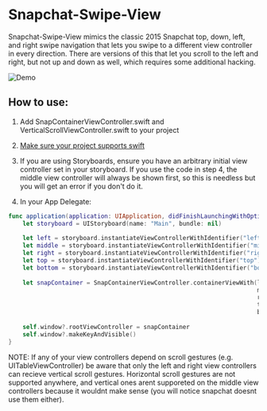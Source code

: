 # Snapchat-Swipe-View

Snapchat-Swipe-View mimics the classic 2015 Snapchat top, down, left, and right swipe navigation that lets you swipe to a different view controller in every direction. There are versions of this that let you scroll to the left and right, but not up and down as well, which requires some additional hacking.

![Demo](https://cloud.githubusercontent.com/assets/7165897/9416939/73c08a56-4816-11e5-9441-9b3a5656cce8.gif)

## How to use:
1. Add SnapContainerViewController.swift and VerticalScrollViewController.swift to your project

2. [Make sure your project supports swift](https://developer.apple.com/library/ios/documentation/Swift/Conceptual/BuildingCocoaApps/MixandMatch.html)

3.  If you are using Storyboards, ensure you have an arbitrary initial view controller set in your storyboard. If you use the code in step 4, the middle view controller will always be shown first, so this is needless but you will get an error if you don't do it. 

4. In your App Delegate:
```swift
func application(application: UIApplication, didFinishLaunchingWithOptions launchOptions: [NSObject : AnyObject]?) -> Bool {
    let storyboard = UIStoryboard(name: "Main", bundle: nil)
    
    let left = storyboard.instantiateViewControllerWithIdentifier("left")
    let middle = storyboard.instantiateViewControllerWithIdentifier("middle")
    let right = storyboard.instantiateViewControllerWithIdentifier("right")
    let top = storyboard.instantiateViewControllerWithIdentifier("top")
    let bottom = storyboard.instantiateViewControllerWithIdentifier("bottom")
    
    let snapContainer = SnapContainerViewController.containerViewWith(left,
                                                                      middleVC: middle,
                                                                      rightVC: right,
                                                                      topVC: top,
                                                                      bottomVC: bottom)
    
    self.window?.rootViewController = snapContainer
    self.window?.makeKeyAndVisible()
}
```

NOTE: If any of your view controllers depend on scroll gestures (e.g. UITableViewController) be aware that only the left and right view controllers can recieve vertical scroll gestures. Horizontal scroll gestures are not supported anywhere, and vertical ones arent supporeted on the middle view controllers because it wouldnt make sense (you will notice snapchat doesnt use them either).
